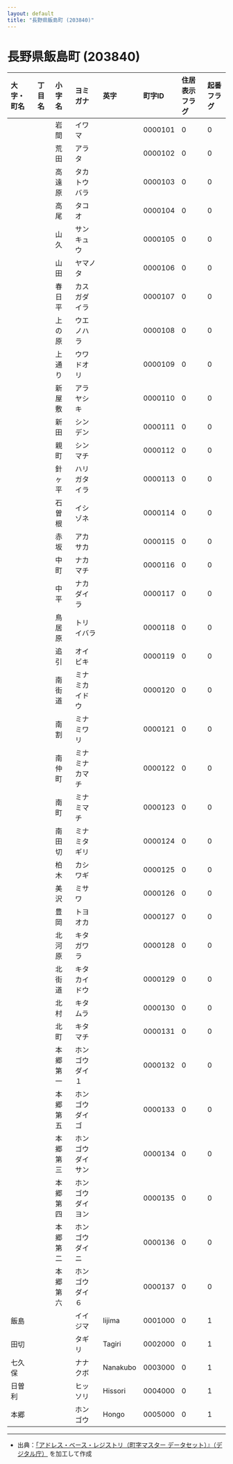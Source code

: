 ```yaml
---
layout: default
title: "長野県飯島町 (203840)"
---
```


# 長野県飯島町 (203840)

| 大字・町名 | 丁目名 | 小字名 | ヨミガナ | 英字 | 町字ID | 住居表示フラグ | 起番フラグ |
|:---|:---|:---|:---|:---|:---|:---|:---|
|  |  | 岩間 | イワマ |  | 0000101 | 0 | 0 |
|  |  | 荒田 | アラタ |  | 0000102 | 0 | 0 |
|  |  | 高遠原 | タカトウバラ |  | 0000103 | 0 | 0 |
|  |  | 高尾 | タコオ |  | 0000104 | 0 | 0 |
|  |  | 山久 | サンキュウ |  | 0000105 | 0 | 0 |
|  |  | 山田 | ヤマノタ |  | 0000106 | 0 | 0 |
|  |  | 春日平 | カスガダイラ |  | 0000107 | 0 | 0 |
|  |  | 上の原 | ウエノハラ |  | 0000108 | 0 | 0 |
|  |  | 上通り | ウワドオリ |  | 0000109 | 0 | 0 |
|  |  | 新屋敷 | アラヤシキ |  | 0000110 | 0 | 0 |
|  |  | 新田 | シンデン |  | 0000111 | 0 | 0 |
|  |  | 親町 | シンマチ |  | 0000112 | 0 | 0 |
|  |  | 針ヶ平 | ハリガタイラ |  | 0000113 | 0 | 0 |
|  |  | 石曽根 | イシゾネ |  | 0000114 | 0 | 0 |
|  |  | 赤坂 | アカサカ |  | 0000115 | 0 | 0 |
|  |  | 中町 | ナカマチ |  | 0000116 | 0 | 0 |
|  |  | 中平 | ナカダイラ |  | 0000117 | 0 | 0 |
|  |  | 鳥居原 | トリイバラ |  | 0000118 | 0 | 0 |
|  |  | 追引 | オイビキ |  | 0000119 | 0 | 0 |
|  |  | 南街道 | ミナミカイドウ |  | 0000120 | 0 | 0 |
|  |  | 南割 | ミナミワリ |  | 0000121 | 0 | 0 |
|  |  | 南仲町 | ミナミナカマチ |  | 0000122 | 0 | 0 |
|  |  | 南町 | ミナミマチ |  | 0000123 | 0 | 0 |
|  |  | 南田切 | ミナミタギリ |  | 0000124 | 0 | 0 |
|  |  | 柏木 | カシワギ |  | 0000125 | 0 | 0 |
|  |  | 美沢 | ミサワ |  | 0000126 | 0 | 0 |
|  |  | 豊岡 | トヨオカ |  | 0000127 | 0 | 0 |
|  |  | 北河原 | キタガワラ |  | 0000128 | 0 | 0 |
|  |  | 北街道 | キタカイドウ |  | 0000129 | 0 | 0 |
|  |  | 北村 | キタムラ |  | 0000130 | 0 | 0 |
|  |  | 北町 | キタマチ |  | 0000131 | 0 | 0 |
|  |  | 本郷第一 | ホンゴウダイ１ |  | 0000132 | 0 | 0 |
|  |  | 本郷第五 | ホンゴウダイゴ |  | 0000133 | 0 | 0 |
|  |  | 本郷第三 | ホンゴウダイサン |  | 0000134 | 0 | 0 |
|  |  | 本郷第四 | ホンゴウダイヨン |  | 0000135 | 0 | 0 |
|  |  | 本郷第二 | ホンゴウダイニ |  | 0000136 | 0 | 0 |
|  |  | 本郷第六 | ホンゴウダイ６ |  | 0000137 | 0 | 0 |
| 飯島 |  |  | イイジマ | Iijima | 0001000 | 0 | 1 |
| 田切 |  |  | タギリ | Tagiri | 0002000 | 0 | 1 |
| 七久保 |  |  | ナナクボ | Nanakubo | 0003000 | 0 | 1 |
| 日曽利 |  |  | ヒッソリ | Hissori | 0004000 | 0 | 1 |
| 本郷 |  |  | ホンゴウ | Hongo | 0005000 | 0 | 1 |

---

- 出典：[「アドレス・ベース・レジストリ（町字マスター データセット）』（デジタル庁）](https://www.digital.go.jp/policies/base_registry_address/) を加工して作成